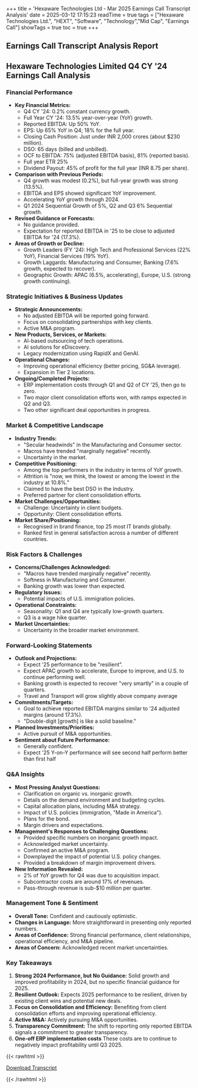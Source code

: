 +++
title = 'Hexaware Technologies Ltd - Mar 2025 Earnings Call Transcript Analysis'
date = 2025-03-12 17:15:23
readTime = true
tags = ["Hexaware Technologies Ltd.", "HEXT", "Software", "Technology","Mid Cap", "Earnings Call"]
showTags = true
toc = true
+++



## Earnings Call Transcript Analysis Report
## Hexaware Technologies Limited Q4 CY '24 Earnings Call Analysis

### Financial Performance

*   **Key Financial Metrics:**
    *   Q4 CY '24: 0.2% constant currency growth.
    *   Full Year CY '24: 13.5% year-over-year (YoY) growth.
    *   Reported EBITDA: Up 50% YoY.
    *   EPS: Up 65% YoY in Q4; 18% for the full year.
    *   Closing Cash Position: Just under INR 2,000 crores (about $230 million).
    *   DSO: 65 days (billed and unbilled).
    *   OCF to EBITDA: 75% (adjusted EBITDA basis), 81% (reported basis).
    *   Full year ETR 25%
    *   Dividend Payout: 45% of profit for the full year (INR 8.75 per share).
*   **Comparison with Previous Periods:**
    *   Q4 growth was modest (0.2%), but full-year growth was strong (13.5%).
    *   EBITDA and EPS showed significant YoY improvement.
    *   Accelerating YoY growth through 2024.
    *   Q1 2024 Sequential Growth of 5%, Q2 and Q3 6% Sequential growth.
*   **Revised Guidance or Forecasts:**
    *   No guidance provided.
    *   Expectation for reported EBITDA in '25 to be close to adjusted EBITDA for '24 (17.3%).
*   **Areas of Growth or Decline:**
    *   Growth Leaders (FY '24): High Tech and Professional Services (22% YoY), Financial Services (19% YoY).
    *   Growth Laggards: Manufacturing and Consumer, Banking (7.6% growth, expected to recover).
    *   Geographic Growth: APAC (6.5%, accelerating), Europe, U.S. (strong growth continuing).

### Strategic Initiatives & Business Updates

*   **Strategic Announcements:**
    *   No adjusted EBITDA will be reported going forward.
    *   Focus on consolidating partnerships with key clients.
    *   Active M&A program.
*   **New Products, Services, or Markets:**
    *   AI-based outsourcing of tech operations.
    *   AI solutions for eDiscovery.
    *   Legacy modernization using RapidX and GenAI.
*   **Operational Changes:**
    *   Improving operational efficiency (better pricing, SG&A leverage).
    *   Expansion in Tier 2 locations.
*   **Ongoing/Completed Projects:**
    *   ERP implementation costs through Q1 and Q2 of CY '25, then go to zero.
    *   Two major client consolidation efforts won, with ramps expected in Q2 and Q3.
    *   Two other significant deal opportunities in progress.

### Market & Competitive Landscape

*   **Industry Trends:**
    *   "Secular headwinds" in the Manufacturing and Consumer sector.
    *   Macros have trended "marginally negative" recently.
    *   Uncertainty in the market.
*   **Competitive Positioning:**
    *   Among the top performers in the industry in terms of YoY growth.
    *   Attrition is "now, we think, the lowest or among the lowest in the industry at 10.8%."
    *   Claimed to have the best DSO in the Industry.
    *   Preferred partner for client consolidation efforts.
*   **Market Challenges/Opportunities:**
    *   Challenge: Uncertainty in client budgets.
    *   Opportunity: Client consolidation efforts.
*   **Market Share/Positioning:**
    *   Recognised in brand finance, top 25 most IT brands globally.
    *   Ranked first in general satisfaction across a number of different countries.

### Risk Factors & Challenges

*   **Concerns/Challenges Acknowledged:**
    *   "Macros have trended marginally negative" recently.
    *   Softness in Manufacturing and Consumer.
    *   Banking growth was lower than expected.
*   **Regulatory Issues:**
    *   Potential impacts of U.S. immigration policies.
*   **Operational Constraints:**
    *   Seasonality: Q1 and Q4 are typically low-growth quarters.
    *   Q3 is a wage hike quarter.
*   **Market Uncertainties:**
    *   Uncertainty in the broader market environment.

### Forward-Looking Statements

*   **Outlook and Projections:**
    *   Expect '25 performance to be "resilient".
    *   Expect APAC growth to accelerate, Europe to improve, and U.S. to continue performing well.
    *   Banking growth is expected to recover "very smartly" in a couple of quarters.
    *   Travel and Transport will grow slightly above company average
*   **Commitments/Targets:**
    *   Goal to achieve reported EBITDA margins similar to '24 adjusted margins (around 17.3%).
    *   "Double-digit [growth] is like a solid baseline."
*   **Planned Investments/Priorities:**
    *   Active pursuit of M&A opportunities.
*   **Sentiment about Future Performance:**
    *   Generally confident.
    *   Expect '25 Y-on-Y performance will see second half perform better than first half

### Q&A Insights

*   **Most Pressing Analyst Questions:**
    *   Clarification on organic vs. inorganic growth.
    *   Details on the demand environment and budgeting cycles.
    *   Capital allocation plans, including M&A strategy.
    *   Impact of U.S. policies (immigration, "Made in America").
    *   Plans for the bond.
    *   Margin drivers and expectations.
*   **Management's Responses to Challenging Questions:**
    *   Provided specific numbers on inorganic growth impact.
    *   Acknowledged market uncertainty.
    *   Confirmed an active M&A program.
    *   Downplayed the impact of potential U.S. policy changes.
    *   Provided a breakdown of margin improvement drivers.
*   **New Information Revealed:**
    *   2% of YoY growth for Q4 was due to acquisition impact.
    *   Subcontractor costs are around 17% of revenues.
    *   Pass-through revenue is sub-$10 million per quarter.

### Management Tone & Sentiment

*   **Overall Tone:** Confident and cautiously optimistic.
*   **Changes in Language:** More straightforward in presenting only reported numbers.
*   **Areas of Confidence:** Strong financial performance, client relationships, operational efficiency, and M&A pipeline.
*   **Areas of Concern:** Acknowledged recent market uncertainties.

### Key Takeaways

1.  **Strong 2024 Performance, but No Guidance:** Solid growth and improved profitability in 2024, but no specific financial guidance for 2025.
2.  **Resilient Outlook:** Expects 2025 performance to be resilient, driven by existing client wins and potential new deals.
3.  **Focus on Consolidation and Efficiency:** Benefiting from client consolidation efforts and improving operational efficiency.
4.  **Active M&A:** Actively pursuing M&A opportunities.
5.  **Transparency Commitment:** The shift to reporting only reported EBITDA signals a commitment to greater transparency.
6.  **One-off ERP implementation costs** These costs are to continue to negatively impact profitability until Q3 2025.



{{< rawhtml >}}

<div class="button-container">    
    <a href="https://www.bseindia.com/stockinfo/AnnPdfOpen.aspx?Pname=7a1f73cd-15fd-4c65-bfa3-7095322a5d75.pdf" target="_blank" class="report-button">
      <i class="fas fa-file-pdf"></i> Download Transcript
    </a>
</div>
    
{{< /rawhtml >}}
